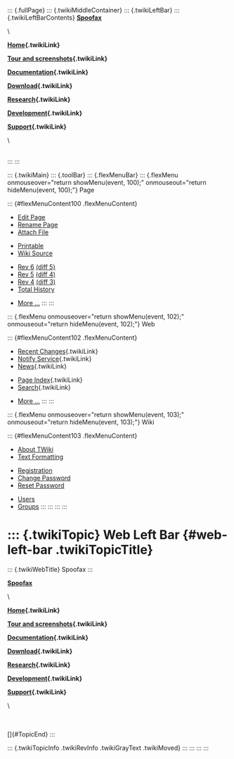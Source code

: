 ::: {.fullPage}
::: {.twikiMiddleContainer}
::: {.twikiLeftBar}
::: {.twikiLeftBarContents}
**[Spoofax](http://www.program-transformation.org/view/Spoofax/WebHome)**

\

**[Home](WebHome){.twikiLink}**

**[Tour and screenshots](Tour){.twikiLink}**

**[Documentation](Documentation){.twikiLink}**

**[Download](Download){.twikiLink}**

**[Research](Research){.twikiLink}**

**[Development](Development){.twikiLink}**

**[Support](Support){.twikiLink}**

\

\
:::
:::

::: {.twikiMain}
::: {.toolBar}
::: {.flexMenuBar}
::: {.flexMenu onmouseover="return showMenu(event, 100);" onmouseout="return hideMenu(event, 100);"}
Page

::: {#flexMenuContent100 .flexMenuContent}
-   [Edit
    Page](http://www.program-transformation.org/edit/Spoofax/WebLeftBar?t=1536826268)
-   [Rename
    Page](http://www.program-transformation.org/rename/Spoofax/WebLeftBar)
-   [Attach
    File](http://www.program-transformation.org/attach/Spoofax/WebLeftBar)

<!-- -->

-   [Printable](http://www.program-transformation.org/view/Spoofax/WebLeftBar?skin=print.pattern)
-   [Wiki
    Source](http://www.program-transformation.org/view/Spoofax/WebLeftBar?skin=text&raw=on&contenttype=text/plain)

<!-- -->

-   [Rev
    6](http://www.program-transformation.org/view/Spoofax/WebLeftBar?rev=1.6)
    [(diff 5)](http://www.program-transformation.org/rdiff/Spoofax/WebLeftBar?rev1=1.6&rev2=1.5)
-   [Rev
    5](http://www.program-transformation.org/view/Spoofax/WebLeftBar?rev=1.5)
    [(diff 4)](http://www.program-transformation.org/rdiff/Spoofax/WebLeftBar?rev1=1.5&rev2=1.4)
-   [Rev
    4](http://www.program-transformation.org/view/Spoofax/WebLeftBar?rev=1.4)
    [(diff 3)](http://www.program-transformation.org/rdiff/Spoofax/WebLeftBar?rev1=1.4&rev2=1.3)
-   [Total
    History](http://www.program-transformation.org/rdiff/Spoofax/WebLeftBar)

<!-- -->

-   [More
    \...](http://www.program-transformation.org/oops/Spoofax/WebLeftBar?template=oopsmore&param1=1.6&param2=1.6)
:::
:::

::: {.flexMenu onmouseover="return showMenu(event, 102);" onmouseout="return hideMenu(event, 102);"}
Web

::: {#flexMenuContent102 .flexMenuContent}
-   [Recent Changes](WebChanges){.twikiLink}
-   [Notify Service](WebNotify){.twikiLink}
-   [News](WebNews){.twikiLink}

<!-- -->

-   [Page Index](WebIndex){.twikiLink}
-   [Search](WebSearch){.twikiLink}

<!-- -->

-   [More
    \...](http://www.program-transformation.org/oops/Spoofax/WebLeftBar?template=oopsmore&param1=1.6&param2=1.6)
:::
:::

::: {.flexMenu onmouseover="return showMenu(event, 103);" onmouseout="return hideMenu(event, 103);"}
Wiki

::: {#flexMenuContent103 .flexMenuContent}
-   [About
    TWiki](http://www.program-transformation.org/view/TWiki/WebHome)
-   [Text
    Formatting](http://www.program-transformation.org/view/TWiki/TextFormattingRules)

<!-- -->

-   [Registration](http://www.program-transformation.org/view/TWiki/TWikiRegistration)
-   [Change
    Password](http://www.program-transformation.org/view/TWiki/ChangePassword)
-   [Reset
    Password](http://www.program-transformation.org/view/TWiki/ResetPassword)

<!-- -->

-   [Users](http://www.program-transformation.org/view/Main/TWikiUsers)
-   [Groups](http://www.program-transformation.org/view/Main/TWikiGroups)
:::
:::
:::
:::

::: {.twikiTopic}
Web Left Bar {#web-left-bar .twikiTopicTitle}
============

::: {.twikiWebTitle}
Spoofax
:::

**[Spoofax](http://www.program-transformation.org/view/Spoofax/WebHome)**

\

**[Home](WebHome){.twikiLink}**

**[Tour and screenshots](Tour){.twikiLink}**

**[Documentation](Documentation){.twikiLink}**

**[Download](Download){.twikiLink}**

**[Research](Research){.twikiLink}**

**[Development](Development){.twikiLink}**

**[Support](Support){.twikiLink}**

\

\
\
[]{#TopicEnd}
:::

::: {.twikiTopicInfo .twikiRevInfo .twikiGrayText .twikiMoved}
:::
:::
:::
:::
